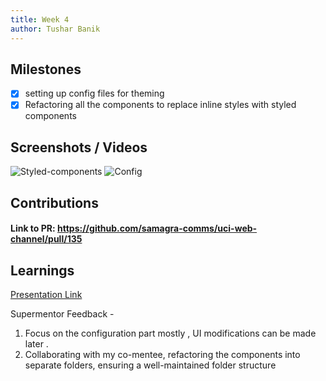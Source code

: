 ```yaml
---
title: Week 4
author: Tushar Banik   
---
```


## Milestones
- [x] setting up config files for theming
- [x] Refactoring all the components to replace inline styles with styled components

## Screenshots / Videos

![Styled-components](https://i.postimg.cc/jqmnf79p/Screenshot-2023-08-02-at-1-50-40-AM.png)
![Config](https://i.postimg.cc/7LgGf545/Screenshot-2023-07-30-at-11-30-43-PM.png)

## Contributions

 #### Link to PR: https://github.com/samagra-comms/uci-web-channel/pull/135

## Learnings


[Presentation Link](https://drive.google.com/drive/u/0/folders/1cbHI5RcGwlTZiNTKVsqq_UPe6vH5hYoW)

Supermentor Feedback - 

1. Focus on the configuration part mostly , UI modifications can be made later .
2. Collaborating with my co-mentee, refactoring the components into separate folders, ensuring a well-maintained folder structure